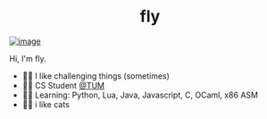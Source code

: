<h1 align="center"> fly </h1>

[![image](https://www.codewars.com/users/fly-san/badges/small)](https://www.codewars.com/users/fly-san)


Hi, I'm fly. 

- 🐱‍🐉 I like challenging things (sometimes)
- 🐱‍💻 CS Student [@TUM](https://www.tum.de/)
- 🐱‍👤 Learning: Python, Lua, Java, Javascript, C, OCaml, x86 ASM
- 🐱‍🏍 i like cats

